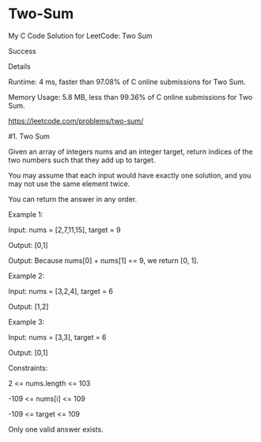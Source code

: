 # Two-Sum
My C Code Solution for LeetCode: Two Sum

Success

Details

Runtime: 4 ms, faster than 97.08% of C online submissions for Two Sum.

Memory Usage: 5.8 MB, less than 99.36% of C online submissions for Two Sum.


https://leetcode.com/problems/two-sum/

#1. Two Sum

Given an array of integers nums and an integer target, return indices of the two numbers such that they add up to target.

You may assume that each input would have exactly one solution, and you may not use the same element twice.

You can return the answer in any order.

 

Example 1:

Input: nums = [2,7,11,15], target = 9

Output: [0,1]

Output: Because nums[0] + nums[1] == 9, we return [0, 1].

Example 2:

Input: nums = [3,2,4], target = 6

Output: [1,2]

Example 3:

Input: nums = [3,3], target = 6

Output: [0,1]
 

Constraints:

2 <= nums.length <= 103

-109 <= nums[i] <= 109

-109 <= target <= 109

Only one valid answer exists.
